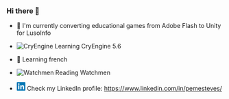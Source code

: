 ### Hi there 👋

- 🔭 I'm currently converting educational games from Adobe Flash to Unity for LusoInfo

- <img src="icons/cryengine.ico" alt="CryEngine" width="20px"/> Learning CryEngine 5.6

- 🥖 Learning french

- <img src="icons/watchmen.ico" alt="Watchmen" width="20px"/> Reading Watchmen

- <img src="icons/linkedin.png" alt="LinkedIn" width="20px"/> Check my LinkedIn profile: https://www.linkedin.com/in/pemesteves/  

